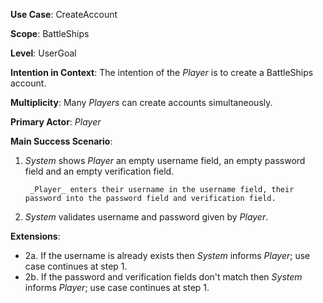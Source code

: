 **Use Case**: CreateAccount

**Scope**: BattleShips

**Level**: UserGoal

**Intention in Context**: The intention of the _Player_ is to create a BattleShips account.

**Multiplicity**: Many _Players_ can create accounts simultaneously.

**Primary Actor**: _Player_

**Main Success Scenario**:

1. _System_ shows _Player_ an empty username field, an empty password field and an empty verification field. 

        _Player_ enters their username in the username field, their password into the password field and verification field. 
2. _System_ validates username and password given by _Player_.

**Extensions**:

- 2a. If the username is already exists then _System_ informs _Player_; use case continues at step 1.
- 2b. If the password and verification fields don't match then _System_ informs _Player_; use case continues at step 1.


